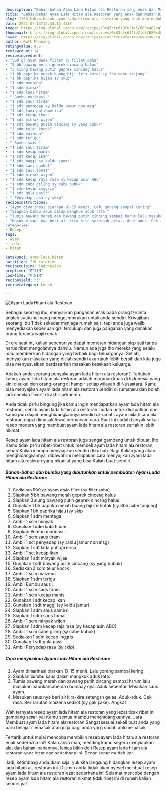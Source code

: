 ```yaml
---
description: "Bahan-bahan Ayam Lada Hitam ala Restoran yang enak dan Mudah Dibuat"
title: "Bahan-bahan Ayam Lada Hitam ala Restoran yang enak dan Mudah Dibuat"
slug: 1368-bahan-bahan-ayam-lada-hitam-ala-restoran-yang-enak-dan-mudah-dibuat
date: 2021-02-13T12:34:13.453Z
image: https://img-global.cpcdn.com/recipes/0c43cfc619fe2fe6/680x482cq70/ayam-lada-hitam-ala-restoran-foto-resep-utama.jpg
thumbnail: https://img-global.cpcdn.com/recipes/0c43cfc619fe2fe6/680x482cq70/ayam-lada-hitam-ala-restoran-foto-resep-utama.jpg
cover: https://img-global.cpcdn.com/recipes/0c43cfc619fe2fe6/680x482cq70/ayam-lada-hitam-ala-restoran-foto-resep-utama.jpg
author: Ruth Manning
ratingvalue: 4.5
reviewcount: 14
recipeingredient:
- "500 gr ayam dada fillet sy fillet paha"
- "5 bh bawang merah geprek cincang halus"
- "3 siung bawang putih geprek cincang halus"
- "1 bh paprika merah buang biji iris kotak sy 3bh cabe tanjung"
- "1 bh paprika hijau sy skip"
- "1 sdm mentega"
- "1 sdm minyak"
- "1 sdm lada hitam"
- " Bumbu marinasi "
- "1 sdm saus tiram"
- "1 sdt penyedap sy kaldu jamur non msg"
- "1 sdt lada putihmerica"
- "1 sdt kecap ikan"
- "1 sdt minyak wijen"
- "1 sdt bawang putih cincang sy yang bubuk"
- "2 sdm telur kocok"
- "1 sdm maizena"
- "1 sdm terigu"
- " Bumbu saus "
- "1 sdm saus tiram"
- "1 sdm kecap manis"
- "1 sdt kecap ikan"
- "1 sdt maggi sy kaldu jamur"
- "1 sdm saus sambel"
- "1 sdm saos tomat"
- "1 sdm minyak wijen"
- "1 sdm kecap raja rasa sy kecap asin ABC"
- "1 sdm cabe giling sy cabe bubuk"
- "1 sdm kecap inggris"
- "1 sdt gula pasir"
- " Penyedap rasa sy skip"
recipeinstructions:
- "Ayam dimarinasi biarkan 10-15 menit. Lalu goreng sampai kering"
- "Siapkan bumbu saus dalam mangkuk aduk rata."
- "Tumis bawang merah dan bawang putih cincang sampai harum lalu masukan paprika/cabe dan bombay nya. Aduk sebentar. Masukan saus ayam."
- "Masukan saus nya beri air kira-kira setengah gelas. Aduk-aduk. Cek rasa. Beri larutan maizena sedikit.(sy gak pake). Angkat"
categories:
- Resep
tags:
- ayam
- lada
- hitam

katakunci: ayam lada hitam 
nutrition: 210 calories
recipecuisine: Indonesian
preptime: "PT17M"
cooktime: "PT51M"
recipeyield: "3"
recipecategory: Lunch

---
```



![Ayam Lada Hitam ala Restoran](https://img-global.cpcdn.com/recipes/0c43cfc619fe2fe6/680x482cq70/ayam-lada-hitam-ala-restoran-foto-resep-utama.jpg)

Sebagai seorang ibu, menyajikan panganan enak pada orang tercinta adalah suatu hal yang menggembirakan untuk anda sendiri. Kewajiban seorang ibu Tidak sekedar menjaga rumah saja, tapi anda juga wajib menyediakan keperluan gizi tercukupi dan juga panganan yang dimakan orang tercinta wajib enak.

Di era  saat ini, kalian sebenarnya dapat memesan hidangan siap saji tanpa harus ribet mengolahnya dahulu. Namun ada juga lho mereka yang selalu mau memberikan hidangan yang terbaik bagi keluarganya. Sebab, menyajikan masakan yang diolah sendiri akan jauh lebih bersih dan kita juga bisa menyesuaikan berdasarkan masakan kesukaan keluarga. 



Apakah anda seorang penyuka ayam lada hitam ala restoran?. Tahukah kamu, ayam lada hitam ala restoran adalah makanan khas di Indonesia yang kini disukai oleh orang-orang di hampir setiap wilayah di Nusantara. Kamu bisa menyajikan ayam lada hitam ala restoran sendiri di rumahmu dan boleh jadi camilan favorit di akhir pekanmu.

Anda tidak perlu bingung jika kamu ingin mendapatkan ayam lada hitam ala restoran, sebab ayam lada hitam ala restoran mudah untuk didapatkan dan kamu pun dapat menghidangkannya sendiri di rumah. ayam lada hitam ala restoran dapat dimasak lewat bermacam cara. Saat ini sudah banyak sekali resep modern yang membuat ayam lada hitam ala restoran semakin lebih nikmat.

Resep ayam lada hitam ala restoran juga sangat gampang untuk dibuat, lho. Kamu tidak perlu ribet-ribet untuk membeli ayam lada hitam ala restoran, sebab Kalian mampu menyiapkan sendiri di rumah. Bagi Kalian yang akan menghidangkannya, dibawah ini merupakan cara menyajikan ayam lada hitam ala restoran yang nikamat yang bisa Kalian buat sendiri.

<!--inarticleads1-->

##### Bahan-bahan dan bumbu yang dibutuhkan untuk pembuatan Ayam Lada Hitam ala Restoran:

1. Sediakan 500 gr ayam dada fillet (sy fillet paha)
1. Siapkan 5 bh bawang merah geprek cincang halus
1. Siapkan 3 siung bawang putih geprek cincang halus
1. Gunakan 1 bh paprika merah buang biji iris kotak (sy 3bh cabe tanjung)
1. Siapkan 1 bh paprika hijau (sy skip
1. Siapkan 1 sdm mentega
1. Ambil 1 sdm minyak
1. Gunakan 1 sdm lada hitam
1. Siapkan  Bumbu marinasi :
1. Ambil 1 sdm saus tiram
1. Ambil 1 sdt penyedap (sy kaldu jamur non msg)
1. Siapkan 1 sdt lada putih/merica
1. Ambil 1 sdt kecap ikan
1. Siapkan 1 sdt minyak wijen
1. Gunakan 1 sdt bawang putih cincang (sy yang bubuk)
1. Sediakan 2 sdm telur kocok
1. Ambil 1 sdm maizena
1. Siapkan 1 sdm terigu
1. Ambil  Bumbu saus :
1. Ambil 1 sdm saus tiram
1. Ambil 1 sdm kecap manis
1. Gunakan 1 sdt kecap ikan
1. Gunakan 1 sdt maggi (sy kaldu jamur)
1. Siapkan 1 sdm saus sambel
1. Siapkan 1 sdm saos tomat
1. Ambil 1 sdm minyak wijen
1. Siapkan 1 sdm kecap raja rasa (sy kecap asin ABC)
1. Ambil 1 sdm cabe giling (sy cabe bubuk)
1. Sediakan 1 sdm kecap inggris
1. Gunakan 1 sdt gula pasir
1. Ambil  Penyedap rasa (sy skip)




<!--inarticleads2-->

##### Cara menyiapkan Ayam Lada Hitam ala Restoran:

1. Ayam dimarinasi biarkan 10-15 menit. Lalu goreng sampai kering
1. Siapkan bumbu saus dalam mangkuk aduk rata.
1. Tumis bawang merah dan bawang putih cincang sampai harum lalu masukan paprika/cabe dan bombay nya. Aduk sebentar. Masukan saus ayam.
1. Masukan saus nya beri air kira-kira setengah gelas. Aduk-aduk. Cek rasa. Beri larutan maizena sedikit.(sy gak pake). Angkat




Wah ternyata resep ayam lada hitam ala restoran yang lezat tidak ribet ini gampang sekali ya! Kamu semua mampu menghidangkannya. Cara Membuat ayam lada hitam ala restoran Sangat sesuai sekali buat anda yang baru belajar memasak atau juga bagi anda yang sudah ahli memasak.

Tertarik untuk mulai mencoba membikin resep ayam lada hitam ala restoran enak sederhana ini? Kalau anda mau, mending kamu segera menyiapkan alat dan bahan-bahannya, lantas bikin deh Resep ayam lada hitam ala restoran yang lezat dan sederhana ini. Benar-benar mudah kan. 

Jadi, ketimbang anda diam saja, yuk kita langsung hidangkan resep ayam lada hitam ala restoran ini. Dijamin anda tiidak akan nyesel membuat resep ayam lada hitam ala restoran lezat sederhana ini! Selamat mencoba dengan resep ayam lada hitam ala restoran nikmat tidak ribet ini di rumah kalian sendiri,ya!.

